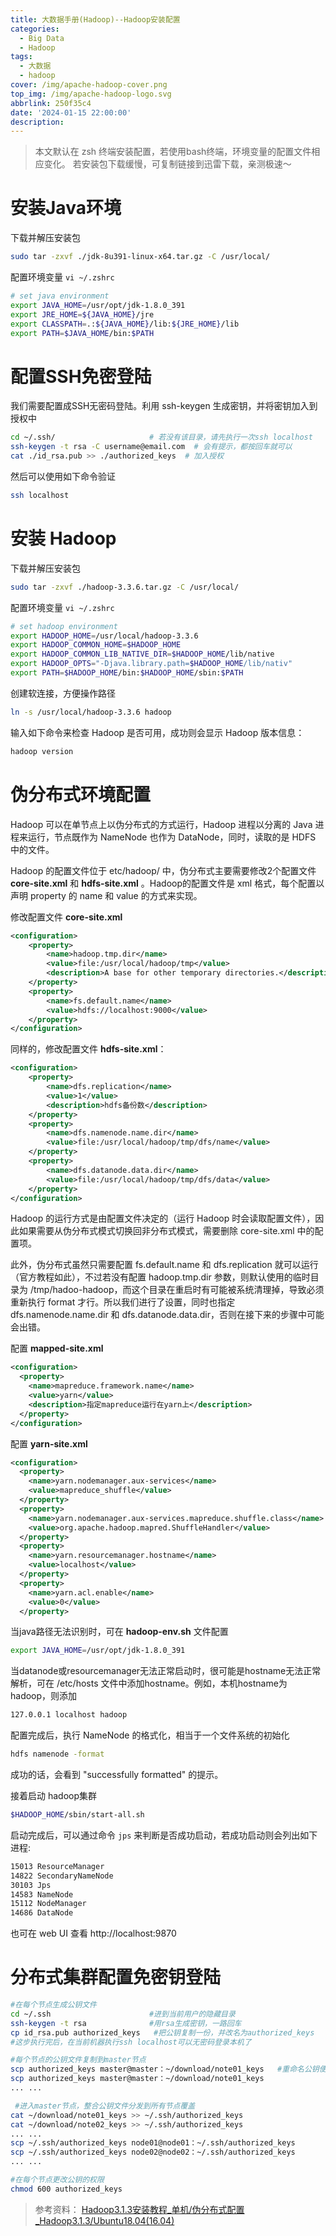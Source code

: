 ```yaml
---
title: 大数据手册(Hadoop)--Hadoop安装配置
categories:
  - Big Data
  - Hadoop
tags:
  - 大数据
  - hadoop
cover: /img/apache-hadoop-cover.png
top_img: /img/apache-hadoop-logo.svg
abbrlink: 250f35c4
date: '2024-01-15 22:00:00'
description:
---
```


> 本文默认在 zsh 终端安装配置，若使用bash终端，环境变量的配置文件相应变化。
> 若安装包下载缓慢，可复制链接到迅雷下载，亲测极速～

# 安装Java环境

下载并解压安装包
```sh
sudo tar -zxvf ./jdk-8u391-linux-x64.tar.gz -C /usr/local/
```

配置环境变量 `vi ~/.zshrc`

```sh
# set java environment
export JAVA_HOME=/usr/opt/jdk-1.8.0_391
export JRE_HOME=${JAVA_HOME}/jre
export CLASSPATH=.:${JAVA_HOME}/lib:${JRE_HOME}/lib
export PATH=$JAVA_HOME/bin:$PATH
```

# 配置SSH免密登陆

我们需要配置成SSH无密码登陆。利用 ssh-keygen 生成密钥，并将密钥加入到授权中

```sh
cd ~/.ssh/                     # 若没有该目录，请先执行一次ssh localhost
ssh-keygen -t rsa -C username@email.com  # 会有提示，都按回车就可以
cat ./id_rsa.pub >> ./authorized_keys  # 加入授权
```

然后可以使用如下命令验证

```sh
ssh localhost
```

# 安装 Hadoop

下载并解压安装包

```sh
sudo tar -zxvf ./hadoop-3.3.6.tar.gz -C /usr/local/
```

配置环境变量  `vi ~/.zshrc`

```sh
# set hadoop environment
export HADOOP_HOME=/usr/local/hadoop-3.3.6
export HADOOP_COMMON_HOME=$HADOOP_HOME
export HADOOP_COMMON_LIB_NATIVE_DIR=$HADOOP_HOME/lib/native
export HADOOP_OPTS="-Djava.library.path=$HADOOP_HOME/lib/nativ"
export PATH=$HADOOP_HOME/bin:$HADOOP_HOME/sbin:$PATH
```

创建软连接，方便操作路径

```sh
ln -s /usr/local/hadoop-3.3.6 hadoop
```

输入如下命令来检查 Hadoop 是否可用，成功则会显示 Hadoop 版本信息：

```sh
hadoop version
```

# 伪分布式环境配置

Hadoop 可以在单节点上以伪分布式的方式运行，Hadoop 进程以分离的 Java 进程来运行，节点既作为 NameNode 也作为 DataNode，同时，读取的是 HDFS 中的文件。

Hadoop 的配置文件位于 etc/hadoop/ 中，伪分布式主要需要修改2个配置文件 **core-site.xml** 和 **hdfs-site.xml** 。Hadoop的配置文件是 xml 格式，每个配置以声明 property 的 name 和 value 的方式来实现。

修改配置文件 **core-site.xml** 

```xml
<configuration>
    <property>
        <name>hadoop.tmp.dir</name>
        <value>file:/usr/local/hadoop/tmp</value>
        <description>A base for other temporary directories.</description>
    </property>
    <property>
        <name>fs.default.name</name>
        <value>hdfs://localhost:9000</value>
    </property>
</configuration>
```

同样的，修改配置文件 **hdfs-site.xml**：

```xml
<configuration>
    <property>
        <name>dfs.replication</name>
        <value>1</value>
        <description>hdfs备份数</description>
    </property>
    <property>
        <name>dfs.namenode.name.dir</name>
        <value>file:/usr/local/hadoop/tmp/dfs/name</value>
    </property>
    <property>
        <name>dfs.datanode.data.dir</name>
        <value>file:/usr/local/hadoop/tmp/dfs/data</value>
    </property>
</configuration>
```

Hadoop 的运行方式是由配置文件决定的（运行 Hadoop 时会读取配置文件），因此如果需要从伪分布式模式切换回非分布式模式，需要删除 core-site.xml 中的配置项。

此外，伪分布式虽然只需要配置 fs.default.name 和 dfs.replication 就可以运行（官方教程如此），不过若没有配置 hadoop.tmp.dir 参数，则默认使用的临时目录为 /tmp/hadoo-hadoop，而这个目录在重启时有可能被系统清理掉，导致必须重新执行 format 才行。所以我们进行了设置，同时也指定 dfs.namenode.name.dir 和 dfs.datanode.data.dir，否则在接下来的步骤中可能会出错。

配置 **mapped-site.xml**

```xml
<configuration>
  <property>
    <name>mapreduce.framework.name</name>
    <value>yarn</value>
    <description>指定mapreduce运行在yarn上</description>
  </property>
</configuration>
```

配置 **yarn-site.xml**

```xml
<configuration>
  <property>
    <name>yarn.nodemanager.aux-services</name>
    <value>mapreduce_shuffle</value>
  </property>
  <property>
    <name>yarn.nodemanager.aux-services.mapreduce.shuffle.class</name>
    <value>org.apache.hadoop.mapred.ShuffleHandler</value>
  </property>
  <property>
    <name>yarn.resourcemanager.hostname</name>
    <value>localhost</value>
  </property>
  <property>
    <name>yarn.acl.enable</name>
    <value>0</value>
  </property>
```

当java路径无法识别时，可在 **hadoop-env.sh** 文件配置

```sh
export JAVA_HOME=/usr/opt/jdk-1.8.0_391
```

当datanode或resourcemanager无法正常启动时，很可能是hostname无法正常解析，可在 /etc/hosts 文件中添加hostname。例如，本机hostname为hadoop，则添加

```sh
127.0.0.1 localhost hadoop
```

配置完成后，执行 NameNode 的格式化，相当于一个文件系统的初始化

```sh
hdfs namenode -format
```

成功的话，会看到 "successfully formatted" 的提示。

接着启动 hadoop集群

```sh
$HADOOP_HOME/sbin/start-all.sh
```

启动完成后，可以通过命令 `jps` 来判断是否成功启动，若成功启动则会列出如下进程: 

```sh
15013 ResourceManager
14822 SecondaryNameNode
30103 Jps
14583 NameNode
15112 NodeManager
14686 DataNode
```

也可在 web UI 查看 http://localhost:9870 

#  分布式集群配置免密钥登陆

```bash
#在每个节点生成公钥文件
cd ~/.ssh                      #进到当前用户的隐藏目录
ssh-keygen -t rsa              #用rsa生成密钥，一路回车
cp id_rsa.pub authorized_keys   #把公钥复制一份，并改名为authorized_keys
#这步执行完后，在当前机器执行ssh localhost可以无密码登录本机了

#每个节点的公钥文件复制到master节点
scp authorized_keys master@master：~/download/note01_keys   #重命名公钥便于整合
scp authorized_keys master@master：~/download/note01_keys
... ...

 #进入master节点，整合公钥文件分发到所有节点覆盖
cat ~/download/note01_keys >> ~/.ssh/authorized_keys
cat ~/download/note02_keys >> ~/.ssh/authorized_keys
... ...
scp ~/.ssh/authorized_keys node01@node01：~/.ssh/authorized_keys
scp ~/.ssh/authorized_keys node02@node02：~/.ssh/authorized_keys
... ...

#在每个节点更改公钥的权限
chmod 600 authorized_keys
```

> 参考资料：
> [Hadoop3.1.3安装教程_单机/伪分布式配置_Hadoop3.1.3/Ubuntu18.04(16.04)](https://dblab.xmu.edu.cn/blog/2441/)
